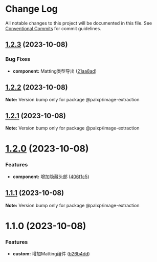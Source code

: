 # Change Log

All notable changes to this project will be documented in this file.
See [Conventional Commits](https://conventionalcommits.org) for commit guidelines.

## [1.2.3](https://github.com/palxiao/front-end-arsenal/compare/@palxp/image-extraction@1.2.2...@palxp/image-extraction@1.2.3) (2023-10-08)


### Bug Fixes

* **component:** Matting类型导出 ([21aa8ad](https://github.com/palxiao/front-end-arsenal/commit/21aa8ad75021056913c0e2cc548c15a073d79e5b))





## [1.2.2](https://github.com/palxiao/front-end-arsenal/compare/@palxp/image-extraction@1.2.1...@palxp/image-extraction@1.2.2) (2023-10-08)

**Note:** Version bump only for package @palxp/image-extraction





## [1.2.1](https://github.com/palxiao/front-end-arsenal/compare/@palxp/image-extraction@1.2.0...@palxp/image-extraction@1.2.1) (2023-10-08)

**Note:** Version bump only for package @palxp/image-extraction





# [1.2.0](https://github.com/palxiao/front-end-arsenal/compare/@palxp/image-extraction@1.1.1...@palxp/image-extraction@1.2.0) (2023-10-08)


### Features

* **component:** 增加隐藏头部 ([406f1c5](https://github.com/palxiao/front-end-arsenal/commit/406f1c5ea0e38489e91a6b36982b773e5aad42d6))





## [1.1.1](https://github.com/palxiao/front-end-arsenal/compare/@palxp/image-extraction@1.1.0...@palxp/image-extraction@1.1.1) (2023-10-08)

**Note:** Version bump only for package @palxp/image-extraction





# 1.1.0 (2023-10-08)


### Features

* **custom:** 增加Matting组件 ([b26b4dd](https://github.com/palxiao/front-end-arsenal/commit/b26b4dddd11a273adeb97104a6aa2707fb8be920))
